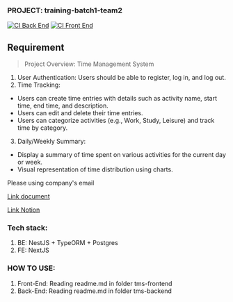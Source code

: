 ### PROJECT: training-batch1-team2

[![CI Back End](https://github.com/XPODC/training-batch1-08-04/actions/workflows/ci-backend.yml/badge.svg)](https://github.com/XPODC/training-batch1-08-04/actions/workflows/ci-backend.yml)
[![CI Front End](https://github.com/XPODC/training-batch1-08-04/actions/workflows/ci-frontend.yml/badge.svg)](https://github.com/XPODC/training-batch1-08-04/actions/workflows/ci-frontend.yml)

## Requirement 
> Project Overview: Time Management System
> 
1. User Authentication: Users should be able to register, log in, and log out.
2. Time Tracking:
- Users can create time entries with details such as activity name, start time, end time, and description.
- Users can edit and delete their time entries.
- Users can categorize activities (e.g., Work, Study, Leisure) and track time by category.
3. Daily/Weekly Summary:
- Display a summary of time spent on various activities for the current day or week.
- Visual representation of time distribution using charts.

<p>Please using company's email</p> 
<a href ="https://drive.google.com/drive/u/0/folders/1RIypTN9H1YJ_Bj3LIJ5tgsdQ_NM47Fm-">Link document </a>

<a href ="https://www.notion.so/Training-batch1-08-04-616fb3d3a51c4a74bbb658112b5d964a?pvs=4"> Link Notion</a>
### Tech stack:
1. BE: NestJS + TypeORM + Postgres
2. FE: NextJS

### HOW TO USE:
1. Front-End: Reading readme.md in folder tms-frontend
2. Back-End: Reading readme.md in folder tms-backend
 
